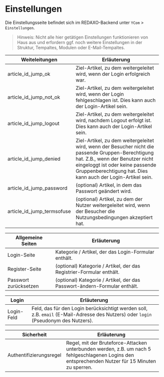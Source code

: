 # Einstellungen

Die Einstellungsseite befindet sich im REDAXO-Backend unter `YCom` > `Einstellungen`.

> Hinweis: Nicht alle hier getätigen Einstellungen funktionieren von Haus aus und erfordern ggf. noch weitere Einstellungen in der Struktur, Tempaltes, Modulen oder E-Mail-Tempaltes.

Weiteleitungen          | Erläuterung
----------------------- | ------------
article_id_jump_ok      | Ziel-Artikel, zu dem weitergeleitet wird, wenn der Login erfolgreich war.
article_id_jump_not_ok  | Ziel-Artikel, zu dem weitergeleitet wird, wenn der Login fehlgeschlagen ist. Dies kann auch der Login-Artikel sein.
article_id_jump_logout  | Ziel-Artikel, zu dem weitergeleitet wird, nachdem Logout erfolgt ist. Dies kann auch der Login-Artikel sein.
article_id_jump_denied  | Ziel-Artikel, zu dem weitergeleitet wird, wenn der Besucher nicht die passende Gruppen-Berechtigung hat. Z.B., wenn der Benutzer nicht eingeloggt ist oder keine passende Gruppenberechtigung hat. Dies kann auch der Login-Artikel sein.
article_id_jump_password| (optional) Artikel, in dem das Passwort geändert wird.
article_id_jump_termsofuse| (optional) Artikel, zu dem der Nutzer weitergeleitet wird, wenn der Besucher die Nutzungsbedingungen akzeptiert hat.

Allgemeine Seiten       | Erläuterung
----------------------- | ------------
Login-Seite             | Kategorie / Artikel, der das Login-Formular enthält.
Register-Seite          | (optional) Kategorie / Artikel, der das Registrier-Formular enthält.
Passwort zurücksetzen   | (optional) Kategorie / Artikel, der das Passwort-ändern-Formular enthält.

Login                   | Erläuterung
----------------------- | ------------
Login-Feld              | Feld, das für den Login berücksichtigt werden soll, z.B. `email` (E-Mail-Adresse des Nutzers) oder `login` (Pseudonym des Nutzers).

Sicherheit              | Erläuterung
----------------------- | ------------
Authentifizierungsregel | Regel, mit der Bruteforce-Attacken unterbunden werden, z.B. um nach 5 fehlgeschlagenen Logins den entsprechenden Nutzer für 15 Minuten zu sperren.

